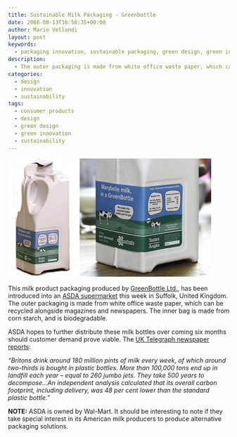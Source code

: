 ```yaml
---
title: Sustainable Milk Packaging - Greenbottle
date: 2008-08-13T16:50:35+00:00
author: Mario Vellandi
layout: post
keywords:
  - packaging innovation, sustainable packaging, green design, green innovation, sustainable design, sustainable innovation, sustainable products, corn starch, united kingdom
description:
  - The outer packaging is made from white office waste paper, which can be recycled alongside magazines and newspapers. The inner bag is made from corn starch, and is biodegradable.
categories:
  - design
  - innovation
  - sustainability
tags:
  - consumer products
  - design
  - green design
  - green innovation
  - sustainability
---
```

<img class="aligncenter size-full wp-image-254" title="greenbottle" src="../wp-content/uploads/2008/08/greenbottle.jpg" alt="greenbottle milk packaging from UK" width="463" height="271" />

This milk product packaging produced by [GreenBottle Ltd.](http://greenbottle.com/ "greenbottle recyclable compostable milk packaging United Kingdom"), has been introduced into an [ASDA supermarket](http://www.asda.co.uk/ "ASDA UK supermarket website") this week in Suffolk, United Kingdom. The outer packaging is made from white office waste paper, which can be recycled alongside magazines and newspapers. The inner bag is made from corn starch, and is biodegradable.

ASDA hopes to further distribute these milk bottles over coming six months should customer demand prove viable. The [UK Telegraph newspaper reports](http://www.telegraph.co.uk/news/uknews/2534873/Recyclable-cardboard-milk-bottle-hits-supermarket-shelves.html "Telegraph UK article on greenbottle milk packaging recycled paper corn starch biodegradable ASDA supermarket"):

*&#8220;Britons drink around 180 million pints of milk every week, of which around two-thirds is bought in plastic bottles. More than 100,000 tons end up in landfill each year &#8211; equal to 260 jumbo jets. They take 500 years to decompose&#8230;An independent analysis calculated that its overall carbon footprint, including delivery, was 48 per cent lower than the standard plastic bottle.&#8221;*

__NOTE:__ ASDA is owned by Wal-Mart. It should be interesting to note if they take special interest in its American milk producers to produce alternative packaging solutions.
